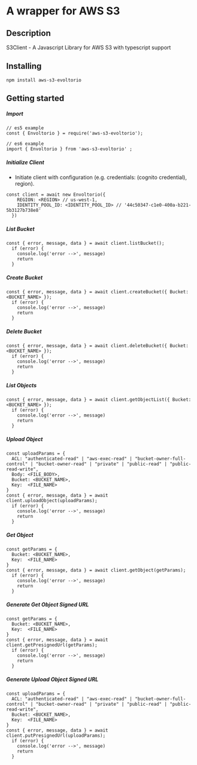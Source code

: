 # A wrapper for AWS S3

## Description
S3Client - A Javascript Library for AWS S3 with typescript support

## Installing
```
npm install aws-s3-evoltorio
```

## Getting started

##### Import
```
// es5 example
const { Envoltorio } = require('aws-s3-evoltorio');
```
```
// es6 example
import { Envoltorio } from 'aws-s3-evoltorio' ;
```

##### Initialize Client
 - Initiate client with configuration (e.g. credentials: (cognito credential), region).
 
```
const client = await new Envoltorio({
    REGION: <REGION> // us-west-1,
    IDENTITY_POOL_ID: <IDENTITY_POOL_ID> // '44c50347-c1e0-400a-b221-5b3127b738e8'
  })
```

##### List Bucket

```
const { error, message, data } = await client.listBucket();
  if (error) {
    console.log('error -->', message)
	return
  }
```

##### Create Bucket

```
const { error, message, data } = await client.createBucket({ Bucket: <BUCKET_NAME> });
  if (error) {
    console.log('error -->', message)
	return
  }
```

##### Delete Bucket

```
const { error, message, data } = await client.deleteBucket({ Bucket: <BUCKET_NAME> });
  if (error) {
    console.log('error -->', message)
	return
  }
```

##### List Objects

```
const { error, message, data } = await client.getObjectList({ Bucket: <BUCKET_NAME> });
  if (error) {
    console.log('error -->', message)
	return
  }
```

##### Upload Object

```
const uploadParams = {
  ACL: "authenticated-read" | "aws-exec-read" | "bucket-owner-full-control" | "bucket-owner-read" | "private" | "public-read" | "public-read-write",
  Body: <FILE_BODY>,
  Bucket: <BUCKET_NAME>,
  Key:  <FILE_NAME>
}
const { error, message, data } = await client.uploadObject(uploadParams);
  if (error) {
    console.log('error -->', message)
	return
  }
```

##### Get Object

```
const getParams = {
  Bucket: <BUCKET_NAME>,
  Key:  <FILE_NAME>
}
const { error, message, data } = await client.getObject(getParams);
  if (error) {
    console.log('error -->', message)
	return
  }
```

##### Generate Get Object Signed URL

```
const getParams = {
  Bucket: <BUCKET_NAME>,
  Key:  <FILE_NAME>
}
const { error, message, data } = await client.getPresignedUrl(getParams);
  if (error) {
    console.log('error -->', message)
	return
  }
```

##### Generate Upload Object Signed URL

```
const uploadParams = {
  ACL: "authenticated-read" | "aws-exec-read" | "bucket-owner-full-control" | "bucket-owner-read" | "private" | "public-read" | "public-read-write",
  Bucket: <BUCKET_NAME>,
  Key:  <FILE_NAME>
}
const { error, message, data } = await client.putPresignedUrl(uploadParams);
  if (error) {
    console.log('error -->', message)
	return
  }
```